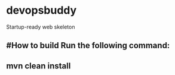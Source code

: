 # devopsbuddy
Startup-ready web skeleton

#How to build
Run the following command:
---
mvn clean install
---
